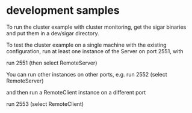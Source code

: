 # development samples

To run the cluster example with cluster monitoring, get the sigar binaries 
and put them in a dev/sigar directory.

To test the cluster example on a single machine with the existing 
configuration, run at least one instance of the Server on port 2551, with

run 2551
(then select RemoteServer)

You can run other instances on other ports, e.g.
run 2552
(select RemoteServer)

and then run a RemoteClient instance on a different port

run 2553
(select RemoteClient)
